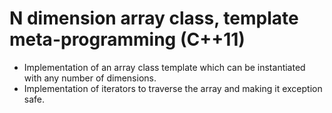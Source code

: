 # N dimension array class, template meta-programming (C++11)

- Implementation of  an array class template which can be instantiated with any number of dimensions. </br>
- Implementation of iterators to traverse the array and making it exception safe.</br>
